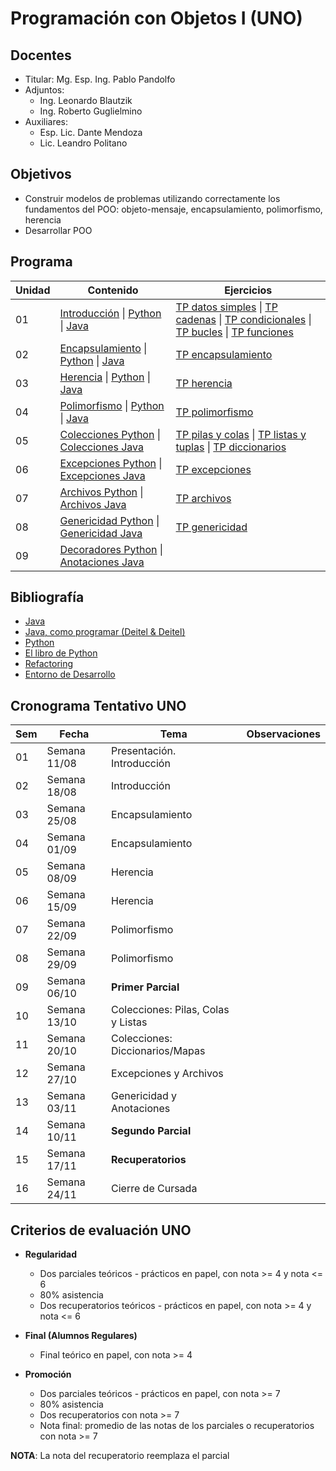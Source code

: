# Programación con Objetos I (UNO)

## Docentes

* Titular: Mg. Esp. Ing. Pablo Pandolfo
* Adjuntos:
  * Ing. Leonardo Blautzik
  * Ing. Roberto Guglielmino
* Auxiliares:
  * Esp. Lic. Dante Mendoza
  * Lic. Leandro Politano

## Objetivos

* Construir modelos de problemas utilizando correctamente los fundamentos del POO: objeto-mensaje, encapsulamiento, polimorfismo, herencia
* Desarrollar POO

## Programa

| Unidad | Contenido | Ejercicios |
| -- | -- | -- |
| 01 | [Introducción](doc/01-01-intro.ipynb) \| [Python](doc/01-02-intro-python.ipynb) \| [Java](doc/01-03-intro-java.ipynb)                                   | [TP datos simples](tps/01-01-tipo-datos-simples.ipynb) \| [TP cadenas](tps/01-02-cadenas.ipynb) \| [TP condicionales](tps/01-03-condicionales.ipynb) \| [TP bucles](tps/01-04-bucles.ipynb) \| [TP funciones](tps/01-05-funciones.ipynb) |
| 02 | [Encapsulamiento](doc/02-01-encapsulamiento.ipynb) \| [Python](doc/02-02-encapsulamiento-python.ipynb) \| [Java](doc/02-03-encapsulamiento-java.ipynb)  | [TP encapsulamiento](tps/02-encapsulamiento.ipynb) |
| 03 | [Herencia](doc/03-01-herencia.ipynb) \| [Python](doc/03-02-herencia-python.ipynb) \| [Java](doc/03-03-herencia-java.ipynb)                              | [TP herencia](tps/03-herencia.ipynb) |
| 04 | [Polimorfismo](doc/04-01-polimorfismo.ipynb) \| [Python](doc/04-02-polimorfismo-python.ipynb) \| [Java](doc/04-03-polimorfismo-java.ipynb)              | [TP polimorfismo](tps/04-polimorfismo.ipynb) |
| 05 | [Colecciones Python](doc/05-01-colecciones-python.ipynb) \| [Colecciones Java](doc/05-02-colecciones-java.ipynb)                                     | [TP pilas y colas](tps/05-01-pilas-colas.ipynb) \| [TP listas y tuplas](tps/05-02-listas-tuplas.ipynb) \| [TP diccionarios](tps/05-03-diccionarios.ipynb)         |
| 06 | [Excepciones Python](doc/06-01-excepciones-python.ipynb) \| [Excepciones Java](doc/06-02-excepciones-java.ipynb)                                     | [TP excepciones](tps/06-excepciones.ipynb) |
| 07 | [Archivos Python](doc/07-01-archivos-python.ipynb) \| [Archivos Java](doc/07-02-archivos-java.ipynb)                                                 | [TP archivos](tps/07-archivos.ipynb) |
| 08 | [Genericidad Python](doc/08-01-genericidad-python.ipynb) \| [Genericidad Java](doc/08-02-genericidad-java.ipynb)                                     | [TP genericidad](tps/08-genericidad.ipynb) |
| 09 | [Decoradores Python](doc/09-01-decoradores-python.ipynb) \| [Anotaciones Java](doc/09-02-anotaciones-java.ipynb)                                     | |

## Bibliografía

* [Java](https://www.java.com/es/)
* [Java, como programar (Deitel & Deitel)](biblio/)
* [Python](https://www.python.org/)
* [El libro de Python](https://ellibrodepython.com/)
* [Refactoring](https://refactoring.guru/es)
* [Entorno de Desarrollo](doc/00-anaconda-jupyterlab.ipynb)

## Cronograma Tentativo UNO

| **Sem** | **Fecha** | **Tema** | **Observaciones** |
| -- | --           | --                                    | -- |
| 01 | Semana 11/08 | Presentación. Introducción            | |
| 02 | Semana 18/08 | Introducción                          | |
| 03 | Semana 25/08 | Encapsulamiento                       | |
| 04 | Semana 01/09 | Encapsulamiento                       | |
| 05 | Semana 08/09 | Herencia                              | |
| 06 | Semana 15/09 | Herencia                              | |
| 07 | Semana 22/09 | Polimorfismo                          | |
| 08 | Semana 29/09 | Polimorfismo                          | |
| 09 | Semana 06/10 | **Primer Parcial**                    | |
| 10 | Semana 13/10 | Colecciones: Pilas, Colas y Listas    | |
| 11 | Semana 20/10 | Colecciones: Diccionarios/Mapas       | |
| 12 | Semana 27/10 | Excepciones y Archivos                | |
| 13 | Semana 03/11 | Genericidad y Anotaciones             | |
| 14 | Semana 10/11 | **Segundo Parcial**                   | |
| 15 | Semana 17/11 | **Recuperatorios**                    | |
| 16 | Semana 24/11 | Cierre de Cursada                     | |

## Criterios de evaluación UNO

* **Regularidad**
  * Dos parciales teóricos - prácticos en papel, con nota >= 4 y nota <= 6
  * 80% asistencia
  * Dos recuperatorios teóricos - prácticos en papel, con nota >= 4 y nota <= 6

* **Final (Alumnos Regulares)**
  * Final teórico en papel, con nota >= 4

* **Promoción**
  * Dos parciales teóricos - prácticos en papel, con nota >= 7
  * 80% asistencia
  * Dos recuperatorios con nota >= 7
  * Nota final: promedio de las notas de los parciales o recuperatorios con nota >= 7

**NOTA**: La nota del recuperatorio reemplaza el parcial
